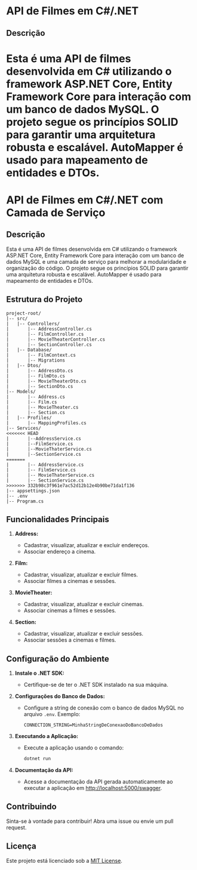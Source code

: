 # API de Filmes em C#/.NET  

## Descrição

Esta é uma API de filmes desenvolvida em C# utilizando o framework ASP.NET Core, Entity Framework Core para interação com um banco de dados MySQL. O projeto segue os princípios SOLID para garantir uma arquitetura robusta e escalável. AutoMapper é usado para mapeamento de entidades e DTOs.
=======
# API de Filmes em C#/.NET com Camada de Serviço

## Descrição

Esta é uma API de filmes desenvolvida em C# utilizando o framework ASP.NET Core, Entity Framework Core para interação com um banco de dados MySQL e uma camada de serviço para melhorar a modularidade e organização do código. O projeto segue os princípios SOLID para garantir uma arquitetura robusta e escalável. AutoMapper é usado para mapeamento de entidades e DTOs.

## Estrutura do Projeto

```
project-root/
|-- src/
|   |-- Controllers/
|       |-- AddressController.cs
|       |-- FilmController.cs
|       |-- MovieTheaterController.cs
|       |-- SectionController.cs
|   |-- Database/
|       |-- FilmContext.cs
|       |-- Migrations
|   |-- Dtos/
|       |-- AddressDto.cs
|       |-- FilmDto.cs
|       |-- MovieTheaterDto.cs
|       |-- SectionDto.cs
|-- Models/
|       |-- Address.cs
|       |-- Film.cs
|       |-- MovieTheater.cs
|       |-- Section.cs
|   |-- Profiles/
|       |-- MappingProfiles.cs
|-- Services/
<<<<<<< HEAD
|       |--AddressService.cs
|       |--FilmService.cs
|       |--MovieThaterService.cs
|       |--SectionService.cs
=======
|       |-- AddressService.cs
|       |-- FilmService.cs
|       |-- MovieThaterService.cs
|       |-- SectionService.cs
>>>>>>> 332b98c3f961e7ac52d12b12e4b90be71da1f136
|-- appsettings.json
|-- .env
|-- Program.cs
```

## Funcionalidades Principais

1. **Address:**
   - Cadastrar, visualizar, atualizar e excluir endereços.
   - Associar endereço a cinema.

2. **Film:**
   - Cadastrar, visualizar, atualizar e excluir filmes.
   - Associar filmes a cinemas e sessões.

3. **MovieTheater:**
   - Cadastrar, visualizar, atualizar e excluir cinemas.
   - Associar cinemas a filmes e sessões.

4. **Section:**
   - Cadastrar, visualizar, atualizar e excluir sessões.
   - Associar sessões a cinemas e filmes.

## Configuração do Ambiente

1. **Instale o .NET SDK:**
   - Certifique-se de ter o .NET SDK instalado na sua máquina.

2. **Configurações do Banco de Dados:**
   - Configure a string de conexão com o banco de dados MySQL no arquivo `.env`. Exemplo:
     ```env
     CONNECTION_STRING=MinhaStringDeConexaoDoBancoDeDados
     ```

3. **Executando a Aplicação:**
   - Execute a aplicação usando o comando:
     ```bash
     dotnet run
     ```

4. **Documentação da API:**
   - Acesse a documentação da API gerada automaticamente ao executar a aplicação em [http://localhost:5000/swagger](http://localhost:5000/swagger).

## Contribuindo

Sinta-se à vontade para contribuir! Abra uma issue ou envie um pull request.

## Licença

Este projeto está licenciado sob a [MIT License](LICENSE).
